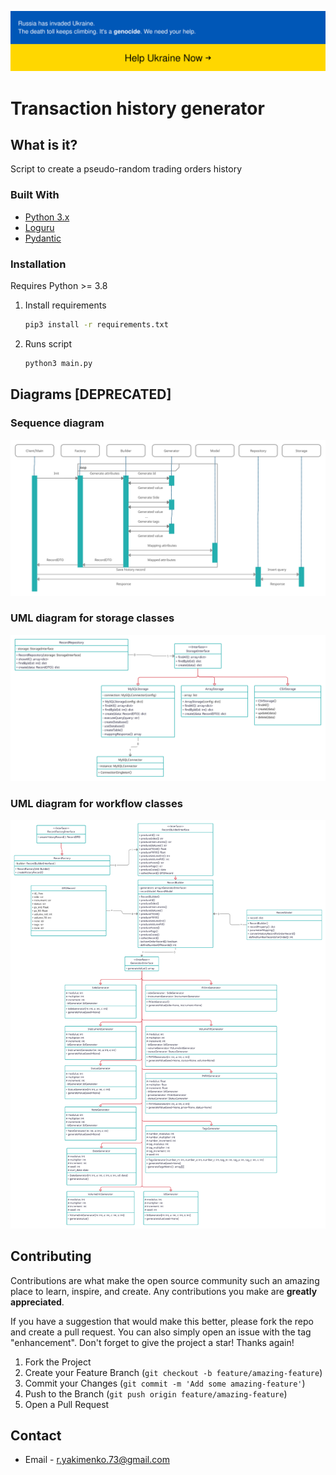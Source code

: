 [![SWUbanner](https://raw.githubusercontent.com/vshymanskyy/StandWithUkraine/main/banner2-direct.svg)](https://github.com/vshymanskyy/StandWithUkraine/blob/main/docs/README.md)

# Transaction history generator

## What is it?

Script to create a pseudo-random trading orders history

### Built With

* [Python 3.x](https://www.python.org/)
* [Loguru](https://github.com/Delgan/loguru)
* [Pydantic](https://github.com/pydantic/pydantic)

### Installation

Requires Python >= 3.8

1. Install requirements
   ```sh
   pip3 install -r requirements.txt
   ```
2. Runs script
   ```sh
   python3 main.py
   ```

## Diagrams [**DEPRECATED**]

### Sequence diagram

![Kiku](diagrams/sequence.png)

### UML diagram for storage classes

![Kiku](diagrams/storage_uml.png)

### UML diagram for workflow classes

![Kiku](diagrams/workflow_uml.png)

## Contributing

Contributions are what make the open source community such an amazing place to learn, inspire, and create. Any
contributions you make are **greatly appreciated**.

If you have a suggestion that would make this better, please fork the repo and create a pull request. You can also
simply open an issue with the tag "enhancement". Don't forget to give the project a star! Thanks again!

1. Fork the Project
2. Create your Feature Branch (`git checkout -b feature/amazing-feature`)
3. Commit your Changes (`git commit -m 'Add some amazing-feature'`)
4. Push to the Branch (`git push origin feature/amazing-feature`)
5. Open a Pull Request

## Contact

* Email - r.yakimenko.73@gmail.com